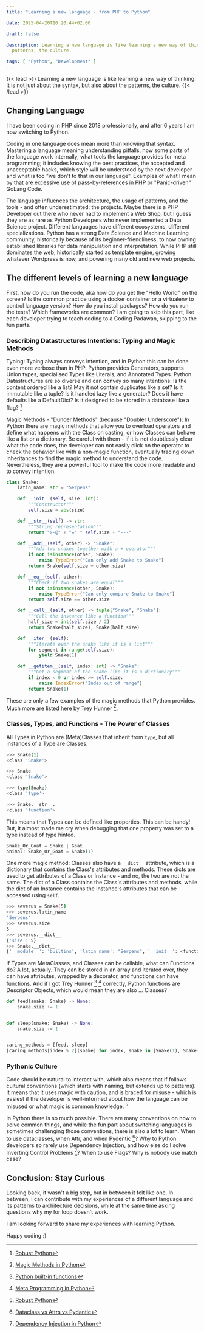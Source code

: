 ```yaml
---
title: "Learning a new language - from PHP to Python"

date: 2025-04-20T10:20:44+02:00

draft: false

description: Learning a new language is like learning a new way of thinking. It is not just about the syntax, but also about the
  patterns, the culture.

tags: [ "Python", "Development" ]
---
```


{{< lead >}}
Learning a new language is like learning a new way of thinking. It is not just about the syntax, but also about the
patterns, the culture.
{{< /lead >}}

## Changing Language

I have been coding in PHP since 2018 professionally, and after 6 years I am now switching to Python.

Coding in one language does mean more than knowing that syntax. Mastering a language meaning understanding pitfalls, how
some parts of the language work internally, what tools the language provides for meta programming; it includes knowing
the best practices, the accepted and unacceptable hacks, which style will be understood by the next developer and
what is too "we don't to that in our language". Examples of what I mean by that are excessive use of
pass-by-references in PHP or "Panic-driven" GoLang Code.

The language influences the architecture, the usage of patterns, and the tools - and often underestimated: the projects.
Maybe there is a PHP Developer out there who never had to implement a Web Shop, but I guess they are as rare as Python
Developers who never implemented a Data Science project. Different languages have different ecosystems, different
specializations. Python has a strong Data Science and Machine Learning community, historically because of its
beginner-friendliness, to now owning established libraries for data manipulation and interpretation. While PHP still
dominates the web, historically started as template engine, growing whatever Wordpress is now, and powering many old and
new web projects.

## The different levels of learning a new language

First, how do you run the code, aka how do you get the "Hello World" on the screen? Is the common practice using a
docker container or a virtualenv to control language version? How do you install packages? How do you run the tests?
Which frameworks are common? I am going to skip this part, like each developer trying to teach coding to a Coding
Padawan, skipping to the fun parts.

### Describing Datastructures Intentions: Typing and Magic Methods

Typing: Typing always conveys intention, and in Python this can be done even more verbose than in PHP. Python provides
Generators, supports Union types, specialised Types like Literals, and Annotated Types.
Python Datastructures are so diverse and can convey so many intentions:  Is the content ordered like a list? May it not
contain duplicates like a set? Is it immutable like a tuple? Is it handled lazy like a generator? Does it have defaults
like a DefaultDict? Is it designed to be stored in a database like a flag? [^robustPython]

[^robustPython]: [Robust Python](https://www.oreilly.com/library/view/robust-python/9781098100650/)

Magic Methods - "Dunder Methods" (because "Doubler Underscore"): In Python there are magic methods that allow you to
overload operators and define what happens with the Class on casting, or how Classes can behave like a list or a
dictionary.
Be careful with them - if it is not doubtlessly clear what the code does, the developer can not easily click on the
operator to check the behavior like with a non-magic function, eventually tracing down inheritances to find the magic
method to understand the code.
Nevertheless, they are a powerful tool to make the code more readable and to convey intention.

```python
class Snake:
    latin_name: str = "Serpens"

    def __init__(self, size: int):
        """Constructor"""
        self.size = abs(size)

    def __str__(self) -> str:
        """String representation"""
        return ">-@" + "=" * self.size + "---"

    def __add__(self, other) -> "Snake":
        """Add two snakes together with a + operator"""
        if not isinstance(other, Snake):
            raise TypeError("Can only add Snake to Snake")
        return Snake(self.size + other.size)

    def __eq__(self, other):
        """Check if two snakes are equal"""
        if not isinstance(other, Snake):
            raise TypeError("Can only compare Snake to Snake")
        return self.size == other.size

    def __call__(self, other) -> tuple["Snake", "Snake"]:
        """Call the instance like a function"""
        half_size = int(self.size / 2)
        return Snake(half_size), Snake(half_size)

    def __iter__(self):
        """Iterate over the snake like it is a list"""
        for segment in range(self.size):
            yield Snake(1)

    def __getitem__(self, index: int) -> "Snake":
        """Get a segment of the snake like it is a dictionary"""
        if index < 0 or index >= self.size:
            raise IndexError("Index out of range")
        return Snake(1)
```

These are only a few examples of the magic methods that Python provides. Much more are listed here by Trey Hunner
[^magicMethods].

[^magicMethods]: [Magic Methods in Python](https://www.pythonmorsels.com/every-dunder-method/)

### Classes, Types, and Functions - The Power of Classes

All Types in Python are (Meta)Classes that inherit from `type`, but all instances of a Type are Classes.

```bash
>>> Snake(1)
<class 'Snake'>

>>> Snake
<class 'Snake'>

>>> type(Snake)
<class 'type'>

>>> Snake.__str__.
<class 'function'>
```

This means that Types can be defined like properties. This can be handy! But, it almost made me cry when debugging
that one property was set to a type instead of type hinted.

```python
Snake_Or_Goat = Snake | Goat
animal: Snake_Or_Goat = Snake(1)
```

One more magic method: Classes also have a `__dict__` attribute, which is a dictionary that contains the Class's
attributes and methods. These dicts are used to get attributes of a Class or Instance - and no, the two are not the
same. The dict of a Class contains the Class's attributes and methods, while the dict of an Instance contains the
Instance's attributes that can be accessed using `self`.

```bash
>>> severus = Snake(5)
>>> severus.latin_name
'Serpens'
>>> severus.size
5
>>> severus.__dict__
{'size': 5}
>>> Snake.__dict__
{'__module__': 'builtins', 'latin_name': "Serpens", '__init__': <function ...
```

If Types are MetaClasses, and Classes can be callable, what can Functions do? A lot, actually. They can be stored in an
array and iterated over, they can have attributes, wrapped by a decorator, and functions can have functions.
And if I got Trey Hunner [^blog] [^metaProgramming] correctly, Python functions are Descriptor Objects, which would mean
they are also ... Classes?

```python
def feed(snake: Snake) -> None:
    snake.size += 1


def sleep(snake: Snake) -> None:
    snake.size -= 1


caring_methods = [feed, sleep]
[caring_methods[index % 2](snake) for index, snake in [Snake(1), Snake(2), Snake(3)]]
```

[^blog]: [Python built-in functions](https://treyhunner.com/2019/05/python-builtins-worth-learning/)
[^metaProgramming]: [Meta Programming in Python](https://www.oreilly.com/live-events/python-metaprogramming-in-practice/0642572014596/)

### Pythonic Culture

Code should be natural to interact with, which also means that if follows cultural conventions (which starts with
naming, but extends up to patterns). It means that it uses magic with caution, and is braced for misuse - which is
easiest if the developer is well-informed about how the language can be misused or what magic is common
knowledge. [^robustPython]

In Python there is so much possible. There are many conventions on how to solve common things, and while the fun part
about switching languages is sometimes challenging those conventions, there is also a lot to learn.
When to use dataclasses, when Attr, and when Pydentic [^dataclass]? Why to Python developers so rarely use Dependency
Injection, and how else do I solve Inverting Control Problems [^ControlInversion]? When to use Flags? Why is nobody use
match case?

[^dataclass]: [Dataclass vs Attrs vs Pydantic](https://jackmckew.dev/dataclasses-vs-attrs-vs-pydantic.html)
[^ControlInversion]: [Dependency Injection in Python](https://seddonym.me/2019/08/03/ioc-techniques/)

## Conclusion: Stay Curious

Looking back, it wasn't a big step, but in between it felt like one. In between, I can contribute with my
experiences of a different language and its patterns to architecture decisions, while at the same time asking questions
why my for loop doesn't work.

I am looking forward to share my experiences with learning Python.

Happy coding :) 


